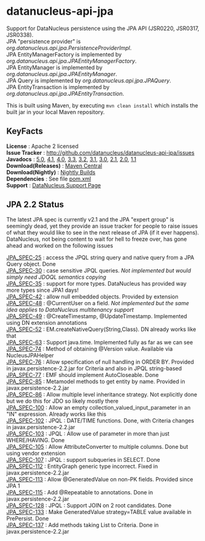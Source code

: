 # datanucleus-api-jpa

Support for DataNucleus persistence using the JPA API (JSR0220, JSR0317, JSR0338).  
JPA "persistence provider" is _org.datanucleus.api.jpa.PersistenceProviderImpl_.  
JPA EntityManagerFactory is implemented by _org.datanucleus.api.jpa.JPAEntityManagerFactory_.  
JPA EntityManager is implemented by _org.datanucleus.api.jpa.JPAEntityManager_.  
JPA Query is implemented by _org.datanucleus.api.jpa.JPAQuery_.  
JPA EntityTransaction is implemented by _org.datanucleus.api.jpa.JPAEntityTransaction_.  

This is built using Maven, by executing `mvn clean install` which installs the built jar in your local Maven repository.


## KeyFacts

__License__ : Apache 2 licensed  
__Issue Tracker__ : http://github.com/datanucleus/datanucleus-api-jpa/issues  
__Javadocs__ : [5.0](http://www.datanucleus.org/javadocs/api.jpa/5.0/), [4.1](http://www.datanucleus.org/javadocs/api.jpa/4.1/), [4.0](http://www.datanucleus.org/javadocs/api.jpa/4.0/), [3.3](http://www.datanucleus.org/javadocs/api.jpa/3.3/), [3.2](http://www.datanucleus.org/javadocs/api.jpa/3.2/), [3.1](http://www.datanucleus.org/javadocs/api.jpa/3.1/), [3.0](http://www.datanucleus.org/javadocs/api.jpa/3.0/), [2.1](http://www.datanucleus.org/javadocs/api.jpa/2.1/), [2.0](http://www.datanucleus.org/javadocs/api.jpa/2.0/), [1.1](http://www.datanucleus.org/javadocs/api.jpa/1.1/)  
__Download(Releases)__ : [Maven Central](http://central.maven.org/maven2/org/datanucleus/datanucleus-api-jpa)  
__Download(Nightly)__ : [Nightly Builds](http://www.datanucleus.org/downloads/maven2-nightly/org/datanucleus/datanucleus-api-jpa)  
__Dependencies__ : See file [pom.xml](pom.xml)  
__Support__ : [DataNucleus Support Page](http://www.datanucleus.org/support.html)  



## JPA 2.2 Status

The latest JPA spec is currently v2.1 and the JPA "expert group" is seemingly dead, yet they provide an issue tracker for people to raise issues of what they would like to see in 
the next release of JPA (if it ever happens). 
DataNucleus, not being content to wait for hell to freeze over, has gone ahead and worked on the following issues

[JPA_SPEC-25](https://java.net/jira/browse/JPA_SPEC-25) : access the JPQL string query and native query from a JPA Query object. Done  
[JPA_SPEC-30](https://java.net/jira/browse/JPA_SPEC-30) : case sensitive JPQL queries. _Not implemented but would simply need JDOQL semantics copying_  
[JPA_SPEC-35](https://java.net/jira/browse/JPA_SPEC-35) : support for more types. DataNucleus has provided way more types since JPA1 days!  
[JPA_SPEC-42](https://java.net/jira/browse/JPA_SPEC-42) : allow null embedded objects. Provided by extension  
[JPA_SPEC-48](https://java.net/jira/browse/JPA_SPEC-48) : @CurrentUser on a field. _Not implemented but the same idea applies to DataNucleus multitenancy support_  
[JPA_SPEC-49](https://java.net/jira/browse/JPA_SPEC-49) : @CreateTimestamp, @UpdateTimestamp. Implemented using DN extension annotations  
[JPA_SPEC-52](https://java.net/jira/browse/JPA_SPEC-52) : EM.createNativeQuery(String,Class). DN already works like that  
[JPA_SPEC-63](https://java.net/jira/browse/JPA_SPEC-63) : Support java.time. Implemented fully as far as we can see  
[JPA_SPEC-74](https://java.net/jira/browse/JPA_SPEC-74) : Method of obtaining @Version value. Available via NucleusJPAHelper  
[JPA_SPEC-76](https://java.net/jira/browse/JPA_SPEC-76) : Allow specification of null handling in ORDER BY. Provided in javax.persistence-2.2.jar for Criteria and also in JPQL string-based  
[JPA_SPEC-77](https://java.net/jira/browse/JPA_SPEC-77) : EMF should implement AutoCloseable. Done  
[JPA_SPEC-85](https://java.net/jira/browse/JPA_SPEC-85) : Metamodel methods to get entity by name. Provided in javax.persistence-2.2.jar  
[JPA_SPEC-86](https://java.net/jira/browse/JPA_SPEC-86) : Allow multiple level inheritance strategy. Not explicitly done but we do this for JDO so likely mostly there  
[JPA_SPEC-100](https://java.net/jira/browse/JPA_SPEC-100) : Allow an empty collection_valued_input_parameter in an "IN" expression. Already works like this  
[JPA_SPEC-102](https://java.net/jira/browse/JPA_SPEC-102) : JPQL : DATE/TIME functions. Done, with Criteria changes in javax.persistence-2.2.jar  
[JPA_SPEC-103](https://java.net/jira/browse/JPA_SPEC-103) : JPQL : Allow use of parameter in more than just WHERE/HAVING. Done  
[JPA_SPEC-105](https://java.net/jira/browse/JPA_SPEC-105) : Allow AttributeConverter to multiple columns. Done but using vendor extension  
[JPA_SPEC-107](https://java.net/jira/browse/JPA_SPEC-107) : JPQL : support subqueries in SELECT. Done  
[JPA_SPEC-112](https://java.net/jira/browse/JPA_SPEC-112) : EntityGraph generic type incorrect. Fixed in javax.persistence-2.2.jar  
[JPA_SPEC-113](https://java.net/jira/browse/JPA_SPEC-113) : Allow @GeneratedValue on non-PK fields. Provided since JPA 1  
[JPA_SPEC-115](https://java.net/jira/browse/JPA_SPEC-115) : Add @Repeatable to annotations. Done in javax.persistence-2.2.jar  
[JPA_SPEC-128](https://java.net/jira/browse/JPA_SPEC-128) : JPQL : Support JOIN on 2 root candidates. Done  
[JPA_SPEC-133](https://java.net/jira/browse/JPA_SPEC-133) : Make GeneratedValue strategy=TABLE value available in PrePersist. Done  
[JPA_SPEC-137](https://java.net/jira/browse/JPA_SPEC-137) : Add methods taking List to Criteria. Done in javax.persistence-2.2.jar  

